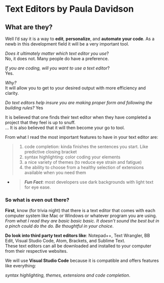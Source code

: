 # Text Editors by Paula Davidson

## What are they?

Well I’d say it is a way to **edit**, **personalize**, and **automate your code**. As a newb in this development field it will be a very important tool. 

*Does it ultimately matter which text editor you use*?  
No, it does not. Many people do have a preference.

*If you are coding, will you want to use a text editor*?  
Yes.

*Why?*  
It will allow you to get to your desired output with more efficiency and clarity.

*Do text editors help insure you are making proper form and following the building rules?* 
Yes

It is believed that one finds their text editor when they have completed a project  that they feel is up to snuff.   
...
It is also believed that it will then become your go to tool. 

From what I read the most important features to have in your text editor  are:

>  1. code completion: kinda finishes the sentences you start. Like predictive closing bracket 
>  2. syntax highlighting: color coding your elements
>  3. a nice variety of themes (to reduce eye strain and fatigue)
>  4. the ability to choose from a healthy selection of extensions available when you need them

- > ***Fun Fact***:
most developers use dark backgrounds with light text for eye ease.

### **So what is even out there?**

**First**, know (for trivia night) that there is a text editor that comes with each computer system like Mac or Windows or whatever program you are using.  
*From what I read they are basic basic basic. It doesn’t sound the best but in a pinch could do the do. Be thoughtful in your choice*.

**Do look into third party text editors like**:
Notepad++, Text Wrangler, BB Edit, Visual Studio Code, Atom, Brackets, and Sublime Text.  
These text editors can all be downloaded and installed to your computer from their respective websites.

We will use **Visual Studio Code** because it is compatible and offers features like everything:

*syntax highlighting, themes, extensions and code completion*.